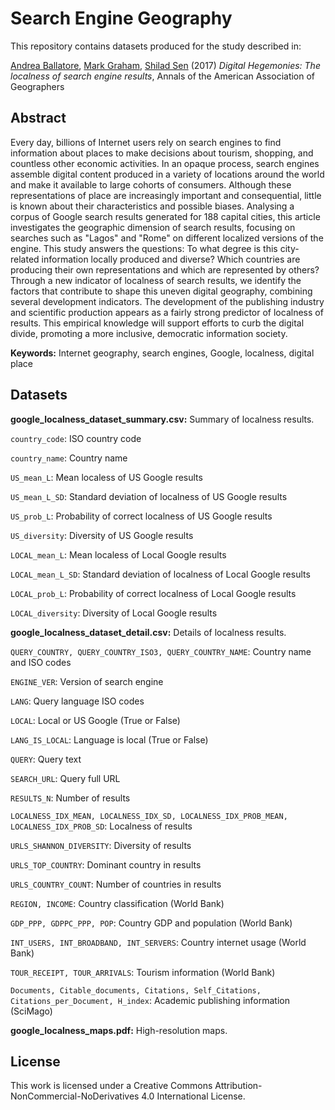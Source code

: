 Search Engine Geography
=============================================
This repository contains datasets produced for the study described in:

[Andrea Ballatore](http://sites.google.com/site/andreaballatore), 
[Mark Graham](http://www.markgraham.space), 
[Shilad Sen](https://www.macalester.edu/academics/mscs/facultystaff/shiladsen)
(2017) *Digital Hegemonies: The localness of search engine results*, Annals of the American Association of Geographers

## Abstract

Every day, billions of Internet users rely on search engines to find information about places to make decisions about tourism, shopping, and countless other economic activities. In an opaque process, search engines assemble digital content produced in a variety of locations around the world and make it available to large cohorts of consumers. Although these representations of place are increasingly important and consequential, little is known about their characteristics and possible biases. Analysing a corpus of Google search results generated for 188 capital cities, this article investigates the geographic dimension of search results, focusing on searches such as "Lagos" and "Rome" on different localized versions of the engine. This study answers the questions: To what degree is this city-related information locally produced and diverse? Which countries are producing their own representations and which are represented by others? Through a new indicator of localness of search results, we identify the factors that contribute to shape this uneven digital geography, combining several development indicators. The development of the publishing industry and scientific production appears as a fairly strong predictor of localness of results. This empirical knowledge will support efforts to curb the digital divide, promoting a more inclusive, democratic information society.

**Keywords:** Internet geography, search engines, Google, localness, digital place

## Datasets

**google_localness_dataset_summary.csv:** Summary of localness results.

`country_code`: ISO country code

`country_name`: Country name

`US_mean_L`: Mean localess of US Google results

`US_mean_L_SD`: Standard deviation of localness of US Google results

`US_prob_L`: Probability of correct localness of US Google results

`US_diversity`: Diversity of US Google results

`LOCAL_mean_L`: Mean localess of Local Google results

`LOCAL_mean_L_SD`: Standard deviation of localness of Local Google results

`LOCAL_prob_L`: Probability of correct localness of Local Google results

`LOCAL_diversity`: Diversity of Local Google results

**google_localness_dataset_detail.csv:** Details of localness results.

`QUERY_COUNTRY, QUERY_COUNTRY_ISO3, QUERY_COUNTRY_NAME`: Country name and ISO codes

`ENGINE_VER`: Version of search engine

`LANG`: Query language ISO codes

`LOCAL`: Local or US Google (True or False)

`LANG_IS_LOCAL`: Language is local (True or False)

`QUERY`: Query text

`SEARCH_URL`: Query full URL

`RESULTS_N`: Number of results

`LOCALNESS_IDX_MEAN, LOCALNESS_IDX_SD, LOCALNESS_IDX_PROB_MEAN, LOCALNESS_IDX_PROB_SD`: Localness of results

`URLS_SHANNON_DIVERSITY`: Diversity of results

`URLS_TOP_COUNTRY`: Dominant country in results

`URLS_COUNTRY_COUNT`: Number of countries in results

`REGION, INCOME`: Country classification (World Bank)

`GDP_PPP, GDPPC_PPP, POP`: Country GDP and population (World Bank)

`INT_USERS, INT_BROADBAND, INT_SERVERS`: Country internet usage (World Bank)

`TOUR_RECEIPT, TOUR_ARRIVALS`: Tourism information (World Bank)

`Documents, Citable_documents, Citations, Self_Citations, Citations_per_Document, H_index`: Academic publishing information (SciMago)

**google_localness_maps.pdf:** High-resolution maps.

## License

This work is licensed under a Creative Commons Attribution-NonCommercial-NoDerivatives 4.0 International License.

